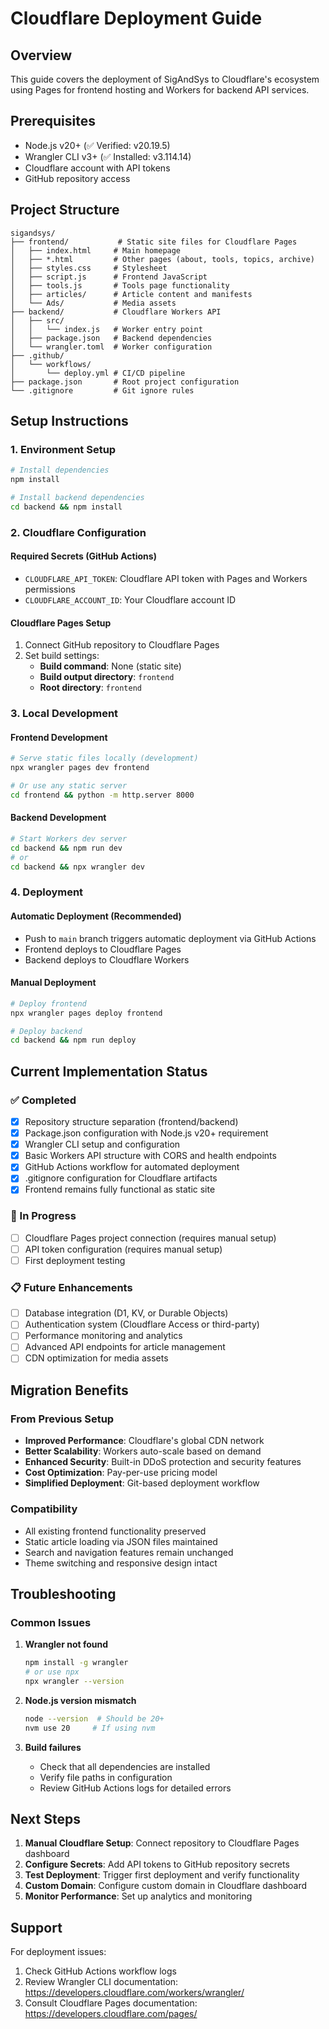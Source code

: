 # Cloudflare Deployment Guide

## Overview

This guide covers the deployment of SigAndSys to Cloudflare's ecosystem using Pages for frontend hosting and Workers for backend API services.

## Prerequisites

- Node.js v20+ (✅ Verified: v20.19.5)
- Wrangler CLI v3+ (✅ Installed: v3.114.14)
- Cloudflare account with API tokens
- GitHub repository access

## Project Structure

```
sigandsys/
├── frontend/           # Static site files for Cloudflare Pages
│   ├── index.html     # Main homepage
│   ├── *.html         # Other pages (about, tools, topics, archive)
│   ├── styles.css     # Stylesheet
│   ├── script.js      # Frontend JavaScript
│   ├── tools.js       # Tools page functionality
│   ├── articles/      # Article content and manifests
│   └── Ads/           # Media assets
├── backend/           # Cloudflare Workers API
│   ├── src/
│   │   └── index.js   # Worker entry point
│   ├── package.json   # Backend dependencies
│   └── wrangler.toml  # Worker configuration
├── .github/
│   └── workflows/
│       └── deploy.yml # CI/CD pipeline
├── package.json       # Root project configuration
└── .gitignore         # Git ignore rules
```

## Setup Instructions

### 1. Environment Setup

```bash
# Install dependencies
npm install

# Install backend dependencies
cd backend && npm install
```

### 2. Cloudflare Configuration

#### Required Secrets (GitHub Actions)
- `CLOUDFLARE_API_TOKEN`: Cloudflare API token with Pages and Workers permissions
- `CLOUDFLARE_ACCOUNT_ID`: Your Cloudflare account ID

#### Cloudflare Pages Setup
1. Connect GitHub repository to Cloudflare Pages
2. Set build settings:
   - **Build command**: None (static site)
   - **Build output directory**: `frontend`
   - **Root directory**: `frontend`

### 3. Local Development

#### Frontend Development
```bash
# Serve static files locally (development)
npx wrangler pages dev frontend

# Or use any static server
cd frontend && python -m http.server 8000
```

#### Backend Development
```bash
# Start Workers dev server
cd backend && npm run dev
# or
cd backend && npx wrangler dev
```

### 4. Deployment

#### Automatic Deployment (Recommended)
- Push to `main` branch triggers automatic deployment via GitHub Actions
- Frontend deploys to Cloudflare Pages
- Backend deploys to Cloudflare Workers

#### Manual Deployment
```bash
# Deploy frontend
npx wrangler pages deploy frontend

# Deploy backend
cd backend && npm run deploy
```

## Current Implementation Status

### ✅ Completed
- [x] Repository structure separation (frontend/backend)
- [x] Package.json configuration with Node.js v20+ requirement
- [x] Wrangler CLI setup and configuration
- [x] Basic Workers API structure with CORS and health endpoints
- [x] GitHub Actions workflow for automated deployment
- [x] .gitignore configuration for Cloudflare artifacts
- [x] Frontend remains fully functional as static site

### 🔄 In Progress
- [ ] Cloudflare Pages project connection (requires manual setup)
- [ ] API token configuration (requires manual setup)
- [ ] First deployment testing

### 📋 Future Enhancements
- [ ] Database integration (D1, KV, or Durable Objects)
- [ ] Authentication system (Cloudflare Access or third-party)
- [ ] Performance monitoring and analytics
- [ ] Advanced API endpoints for article management
- [ ] CDN optimization for media assets

## Migration Benefits

### From Previous Setup
- **Improved Performance**: Cloudflare's global CDN network
- **Better Scalability**: Workers auto-scale based on demand
- **Enhanced Security**: Built-in DDoS protection and security features
- **Cost Optimization**: Pay-per-use pricing model
- **Simplified Deployment**: Git-based deployment workflow

### Compatibility
- All existing frontend functionality preserved
- Static article loading via JSON files maintained
- Search and navigation features remain unchanged
- Theme switching and responsive design intact

## Troubleshooting

### Common Issues

1. **Wrangler not found**
   ```bash
   npm install -g wrangler
   # or use npx
   npx wrangler --version
   ```

2. **Node.js version mismatch**
   ```bash
   node --version  # Should be 20+
   nvm use 20     # If using nvm
   ```

3. **Build failures**
   - Check that all dependencies are installed
   - Verify file paths in configuration
   - Review GitHub Actions logs for detailed errors

## Next Steps

1. **Manual Cloudflare Setup**: Connect repository to Cloudflare Pages dashboard
2. **Configure Secrets**: Add API tokens to GitHub repository secrets
3. **Test Deployment**: Trigger first deployment and verify functionality
4. **Custom Domain**: Configure custom domain in Cloudflare dashboard
5. **Monitor Performance**: Set up analytics and monitoring

## Support

For deployment issues:
1. Check GitHub Actions workflow logs
2. Review Wrangler CLI documentation: https://developers.cloudflare.com/workers/wrangler/
3. Consult Cloudflare Pages documentation: https://developers.cloudflare.com/pages/